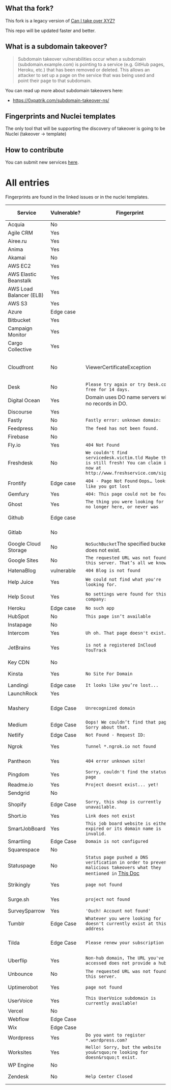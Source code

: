 
## What tha fork? 

This fork is a legacy version of [Can I take over XYZ?](https://github.com/EdOverflow/can-i-take-over-xyz)

This repo will be updated faster and better. 


## What is a subdomain takeover?

> Subdomain takeover vulnerabilities occur when a subdomain (subdomain.example.com) is pointing to a service (e.g. GitHub pages, Heroku, etc.) that has been removed or deleted. This allows an attacker to set up a page on the service that was being used and point their page to that subdomain. 

You can read up more about subdomain takeovers here:

- <https://0xpatrik.com/subdomain-takeover-ns/>

## Fingerprints and Nuclei templates

The only tool that will be supporting the discovery of takeover is going to be Nuclei (takeover -> template)


## How to contribute

You can submit new services [here](https://github.com/pdelteil/can-i-take-over-this-subdomain/issues/new/choose).


# All entries

Fingerprints are found in the linked issues or in the nuclei templates. 

Service                                        | Vulnerable?         | Fingerprint                                                             | Discussion                                                    | Documentation | Nuclei template 
--------------------------------------------- | -------------- | ----------------------------------------------------------------------- | ------------------------------------------------------------- | --------------------------------------------------------------------------------------------------------------------------|-----------------
Acquia|No||[Issue #103](https://github.com/EdOverflow/can-i-take-over-xyz/issues/103)||No
Agile CRM|Yes||[Issue #145](https://github.com/EdOverflow/can-i-take-over-xyz/issues/145)||[Yes](https://github.com/projectdiscovery/nuclei-templates/blob/main/http/takeovers/agilecrm-takeover.yaml)
Airee.ru|Yes||[Issue #104](https://github.com/EdOverflow/can-i-take-over-xyz/issues/104)||[Yes](https://github.com/projectdiscovery/nuclei-templates/blob/main/http/takeovers/airee-takeover.yaml)
Anima | Yes ||[Issue #126](https://github.com/EdOverflow/can-i-take-over-xyz/issues/126)|[Documentation](https://docs.animaapp.com/v1/launchpad/08-custom-domain.html)| [Yes](https://github.com/projectdiscovery/nuclei-templates/blob/main/http/takeovers/anima-takeover.yaml)
Akamai|No||[Issue #13](https://github.com/EdOverflow/can-i-take-over-xyz/issues/13) |
AWS EC2|Yes|||[Yes](https://github.com/projectdiscovery/nuclei-templates/blob/main/dns/ec2-detection.yaml)
AWS Elastic Beanstalk|Yes||[Issue #194](https://github.com/EdOverflow/can-i-take-over-xyz/issues/194)||[Yes](https://github.com/projectdiscovery/nuclei-templates/blob/main/dns/elasticbeanstalk-takeover.yaml)
AWS Load Balancer (ELB)|Yes|| [Issue #137](https://github.com/EdOverflow/can-i-take-over-xyz/issues/137)||
AWS S3|Yes||[Issue #36](https://github.com/EdOverflow/can-i-take-over-xyz/issues/36)||[Yes](https://github.com/projectdiscovery/nuclei-templates/blob/main/http/takeovers/aws-bucket-takeover.yaml)
Azure | Edge case | | [Issue #35](https://github.com/EdOverflow/can-i-take-over-xyz/issues/35) ||[Yes](https://github.com/projectdiscovery/nuclei-templates/blob/main/dns/azure-takeover-detection.yaml)
Bitbucket|Yes||||[Yes](https://github.com/projectdiscovery/nuclei-templates/blob/main/http/takeovers/bitbucket-takeover.yaml)
Campaign Monitor| Yes||[Issue #275](https://github.com/EdOverflow/can-i-take-over-xyz/issues/275)|[Support Page](https://help.campaignmonitor.com/custom-domain-names)|[Yes](https://github.com/projectdiscovery/nuclei-templates/blob/main/http/takeovers/campaignmonitor-takeover.yaml)
Cargo Collective|Yes||[Issue #152](https://github.com/EdOverflow/can-i-take-over-xyz/issues/152)| [Cargo Support Page](https://support.2.cargocollective.com/Using-a-Third-Party-Domain)||[Yes](https://github.com/projectdiscovery/nuclei-templates/blob/main/http/takeovers/cargocollective-takeover.yaml)
Cloudfront| No| ViewerCertificateException| [Issue #29](https://github.com/EdOverflow/can-i-take-over-xyz/issues/29) | [Domain Security on Amazon CloudFront](https://aws.amazon.com/blogs/networking-and-content-delivery/continually-enhancing-domain-security-on-amazon-cloudfront/)
Desk|No|`Please try again or try Desk.com free for 14 days.`| [Issue #9](https://github.com/EdOverflow/can-i-take-over-xyz/issues/9)
Digital Ocean | Yes | Domain uses DO name servers with no records in DO. |   |   |
Discourse | Yes | | | [Hackerone](https://hackerone.com/reports/264494)
Fastly| No| `Fastly error: unknown domain:`| [Issue #22](https://github.com/EdOverflow/can-i-take-over-xyz/issues/22)
Feedpress| No| `The feed has not been found.`| [Issue #80](https://github.com/EdOverflow/can-i-take-over-xyz/issues/80)
Firebase | No | | [Issue #128](https://github.com/EdOverflow/can-i-take-over-xyz/issues/128) |
Fly.io| Yes| `404 Not Found`| [Issue #101](https://github.com/EdOverflow/can-i-take-over-xyz/issues/101)
Freshdesk| No |`We couldn't find servicedesk.victim.tld Maybe this is still fresh! You can claim it now at http://www.freshservice.com/signup`| [Issue #214](https://github.com/EdOverflow/can-i-take-over-xyz/issues/214)| [Freshdesk Support Page](https://support.freshdesk.com/support/solutions/articles/37590-using-a-vanity-support-url-and-pointing-the-cname)
Frontify | Edge case | `404 - Page Not Found` `Oops… looks like you got lost` | [Issue #170](https://github.com/EdOverflow/can-i-take-over-xyz/issues/170) | 
Gemfury | Yes | `404: This page could not be found.` | [Issue #154](https://github.com/EdOverflow/can-i-take-over-xyz/issues/154) | [Article](https://khaledibnalwalid.wordpress.com/2020/06/25/gemfury-subdomain-takeover/)
Ghost| Yes| `The thing you were looking for is no longer here, or never was`|
Github| Edge case|| [Issue #37](https://github.com/EdOverflow/can-i-take-over-xyz/issues/37) [Issue #68](https://github.com/EdOverflow/can-i-take-over-xyz/issues/68)||[Yes](https://github.com/projectdiscovery/nuclei-templates/blob/main/http/takeovers/github-takeover.yaml)
Gitlab| No || [HackerOne #312118](https://hackerone.com/reports/312118)
Google Cloud Storage | No |   <?xml version='1.0' encoding='UTF-8'?><Error><Code>NoSuchBucket</Code><Message>The specified bucket does not exist.</Message></Error>   
Google Sites| No| `The requested URL was not found on this server. That’s all we know.`                                                    | [Issue #277](https://github.com/EdOverflow/can-i-take-over-xyz/issues/277) | [Google Support](https://support.google.com/webmasters/answer/9008080?visit_id=637981741431097680-3818919062&rd=2)|
HatenaBlog | vulnerable | `404 Blog is not found`|
Help Juice| Yes| `We could not find what you're looking for.`|| [Help Juice Support Page](https://help.helpjuice.com/en_US/using-your-custom-domain/how-to-set-up-a-custom-domain)
Help Scout| Yes| `No settings were found for this company:`|| [HelpScout Docs](https://docs.helpscout.net/article/42-setup-custom-domain)
Heroku| Edge case| `No such app`| [Issue #38](https://github.com/EdOverflow/can-i-take-over-xyz/issues/38)
HubSpot| No | `This page isn’t available`
Instapage | No | | [Issue #73](https://github.com/EdOverflow/can-i-take-over-xyz/issues/73) | |
Intercom| Yes| `Uh oh. That page doesn't exist.`| [Issue #69](https://github.com/EdOverflow/can-i-take-over-xyz/issues/69) | [Help center](https://www.intercom.com/help/)
JetBrains| Yes| `is not a registered InCloud YouTrack`| | [YouTrack InCloud Help Page](https://www.jetbrains.com/help/youtrack/incloud/Domain-Settings.html)
Key CDN| No| | [Issue #112](https://github.com/EdOverflow/can-i-take-over-xyz/issues/112) |
Kinsta| Yes| `No Site For Domain`|[Issue #48](https://github.com/EdOverflow/can-i-take-over-xyz/issues/48) | [kinsta-add-domain](https://kinsta.com/knowledgebase/add-domain/)
Landingi  | Edge case| `It looks like you’re lost...` | [Issue #117](https://github.com/EdOverflow/can-i-take-over-xyz/issues/117)
LaunchRock| Yes||[Issue #74](https://github.com/EdOverflow/can-i-take-over-xyz/issues/74) | |[Yes](https://github.com/projectdiscovery/nuclei-templates/blob/main/http/takeovers/launchrock-takeover.yaml)
Mashery| Edge Case | `Unrecognized domain`| [HackerOne #275714](https://hackerone.com/reports/275714), [Issue #14](https://github.com/EdOverflow/can-i-take-over-xyz/issues/14)
Medium| Edge Case | ``Oops! We couldn’t find that page. Sorry about that.``| [Issue #206](https://github.com/EdOverflow/can-i-take-over-xyz/issues/206)| [HackerOne](https://hackerone.com/reports/1034023) 
Netlify | Edge Case | `Not Found - Request ID:`| [Issue #40](https://github.com/EdOverflow/can-i-take-over-xyz/issues/40) |
Ngrok | Yes |`Tunnel *.ngrok.io not found` | [Issue #92](https://github.com/EdOverflow/can-i-take-over-xyz/issues/92) | [Ngrok Documentation](https://ngrok.com/docs#http-custom-domains)
Pantheon| Yes| `404 error unknown site!`|[Issue #24](https://github.com/EdOverflow/can-i-take-over-xyz/issues/24) | [Pantheon-Sub-takeover](https://medium.com/@hussain_0x3c/hostile-subdomain-takeover-using-pantheon-ebf4ab813111)
Pingdom | Yes | `Sorry, couldn't find the status page` | [Issue #144](https://github.com/EdOverflow/can-i-take-over-xyz/issues/144) | [Support Page](https://help.pingdom.com/hc/en-us/articles/205386171-Public-Status-Page)
Readme.io | Yes | `Project doesnt exist... yet!` | [Issue #41](https://github.com/EdOverflow/can-i-take-over-xyz/issues/41)
Sendgrid| No|                                                                         |
Shopify| Edge Case| `Sorry, this shop is currently unavailable.`|[Issue #32](https://github.com/EdOverflow/can-i-take-over-xyz/issues/32), [Issue #46](https://github.com/EdOverflow/can-i-take-over-xyz/issues/46)| [Medium Article](https://medium.com/@thebuckhacker/how-to-do-55-000-subdomain-takeover-in-a-blink-of-an-eye-a94954c3fc75) 
Short.io | Yes| `Link does not exist` | [Issue #260](https://github.com/EdOverflow/can-i-take-over-xyz/issues/260)
SmartJobBoard | Yes | `This job board website is either expired or its domain name is invalid.` | [Issue #139](https://github.com/EdOverflow/can-i-take-over-xyz/issues/139) | [Support Page](https://help.smartjobboard.com/en/articles/1269655-connecting-a-custom-domain-name)
Smartling| Edge Case|`Domain is not configured`  | [Issue #67](https://github.com/EdOverflow/can-i-take-over-xyz/issues/67)
Squarespace| No |                                                                         |
Statuspage | No | `Status page pushed a DNS verification in order to prevent malicious takeovers what they mentioned in` [This Doc](https://support.atlassian.com/statuspage/docs/configure-your-dns/) | [PR #105](https://github.com/EdOverflow/can-i-take-over-xyz/pull/105) and [PR #171](https://github.com/EdOverflow/can-i-take-over-xyz/pull/171) | [Statuspage documentation](https://help.statuspage.io/knowledge_base/topics/domain-ownership) |          
Strikingly| Yes| `page not found`|[Issue #58](https://github.com/EdOverflow/can-i-take-over-xyz/issues/58) | [Strikingly-Sub-takeover](https://medium.com/@sherif0x00/takeover-subdomains-pointing-to-strikingly-5e67df80cdfd)
Surge.sh| Yes| `project not found`|| [Surge Documentation](https://surge.sh/help/adding-a-custom-domain)
SurveySparrow | Yes | `'Ouch! Account not found'` | [Issue #281](https://github.com/EdOverflow/can-i-take-over-xyz/issues/281) |[Custom domain]( https://help.surveysparrow.com/custom-domain)
Tumblr| Edge Case| `Whatever you were looking for doesn't currently exist at this address` | [Issue #240](https://github.com/EdOverflow/can-i-take-over-xyz/issues/240) | [Tumblr Custom Domains](https://www.tumblr.com/docs/en/custom_domains)
Tilda| Edge Case | `Please renew your subscription`| [Issue #155](https://github.com/EdOverflow/can-i-take-over-xyz/issues/155)[PR #20](https://github.com/EdOverflow/can-i-take-over-xyz/pull/20)
Uberflip | Yes | `Non-hub domain, The URL you've accessed does not provide a hub.` | [Issue #150](https://github.com/EdOverflow/can-i-take-over-xyz/issues/150) | [Uberflip Documentation](https://help.uberflip.com/hc/en-us/articles/360018786372-Custom-Domain-Set-up-Your-Hub-on-a-Subdomain)
Unbounce| No | `The requested URL was not found on this server.`| [Issue #11](https://github.com/EdOverflow/can-i-take-over-xyz/issues/11)||[Yes](https://github.com/projectdiscovery/nuclei-templates/blob/1dc592a59a0ff9729df00ce2de007f8ba0b38bf5/takeovers/unbounce-takeover.yaml) 
Uptimerobot| Yes| `page not found`|[Issue #45](https://github.com/EdOverflow/can-i-take-over-xyz/issues/45) | [Uptimerobot-Sub-takeover](https://exploit.linuxsec.org/uptimerobot-com-custom-domain-subdomain-takeover/)
UserVoice| Yes| `This UserVoice subdomain is currently available!`                      |
Vercel| No| |[Issue #183](https://github.com/EdOverflow/can-i-take-over-xyz/issues/183)||[Yes](https://github.com/projectdiscovery/nuclei-templates/blob/main/http/takeovers/vercel-takeover.yaml)
Webflow| Edge Case| |[Issue #44](https://github.com/EdOverflow/can-i-take-over-xyz/issues/44) |[forum webflow](https://forum.webflow.com/t/hosting-a-subdomain-on-webflow/59201)|[Yes](https://github.com/projectdiscovery/nuclei-templates/blob/main/http/takeovers/webflow-takeover.yaml)
Wix| Edge Case||[Issue #231](https://github.com/EdOverflow/can-i-take-over-xyz/issues/231) | | [Yes](https://github.com/projectdiscovery/nuclei-templates/blob/main/http/takeovers/wix-takeover.yaml)
Wordpress| Yes| `Do you want to register *.wordpress.com?`| [PR #176](https://github.com/EdOverflow/can-i-take-over-xyz/pull/176)|
Worksites | Yes | `Hello! Sorry, but the website you&rsquo;re looking for doesn&rsquo;t exist.` | [Issue #142](https://github.com/EdOverflow/can-i-take-over-xyz/issues/142) | 
WP Engine| No ||
Zendesk| No|`Help Center Closed`| [Issue #23](https://github.com/EdOverflow/can-i-take-over-xyz/issues/23) | [Zendesk Support](https://support.zendesk.com/hc/en-us/articles/203664356-Changing-the-address-of-your-Help-Center-subdomain-host-mapping-)
